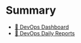 # Summary
* [🧭 DevOps Dashboard](STATUS_DevOps.md)
* [🧾 DevOps Daily Reports](../C03_LOG/reports/devops)

